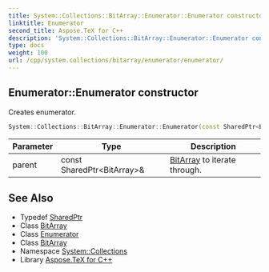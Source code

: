 ```yaml
---
title: System::Collections::BitArray::Enumerator::Enumerator constructor
linktitle: Enumerator
second_title: Aspose.TeX for C++
description: 'System::Collections::BitArray::Enumerator::Enumerator constructor. Creates enumerator in C++.'
type: docs
weight: 100
url: /cpp/system.collections/bitarray/enumerator/enumerator/
---
```

## Enumerator::Enumerator constructor


Creates enumerator.

```cpp
System::Collections::BitArray::Enumerator::Enumerator(const SharedPtr<BitArray> &parent)
```


| Parameter | Type | Description |
| --- | --- | --- |
| parent | const SharedPtr\<BitArray\>\& | [BitArray](../../) to iterate through. |

## See Also

* Typedef [SharedPtr](../../../../system/sharedptr/)
* Class [BitArray](../../)
* Class [Enumerator](../)
* Class [BitArray](../../)
* Namespace [System::Collections](../../../)
* Library [Aspose.TeX for C++](../../../../)
